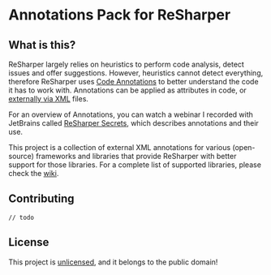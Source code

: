 Annotations Pack for ReSharper
===

## What is this?
ReSharper largely relies on heuristics to perform code analysis, detect issues and offer suggestions. However, heuristics cannot detect everything, therefore ReSharper uses [Code Annotations](http://www.jetbrains.com/resharper/webhelp/Code_Analysis__Code_Annotations.html) to better understand the code it has to work with. Annotations can be applied as attributes in code, or [externally via XML](http://www.jetbrains.com/resharper/webhelp/Code_Analysis__External_Annotations.html) files.

For an overview of Annotations, you can watch a webinar I recorded with JetBrains called [ReSharper Secrets](http://blog.jetbrains.com/dotnet/2014/02/18/webinar-recording-and-qa-resharper-secrets-with-igal-tabachnik/), which describes annotations and their use.

This project is a collection of external XML annotations for various (open-source) frameworks and libraries that provide ReSharper with better support for those libraries. For a complete list of supported libraries, please check the [wiki](wiki).

## Contributing

    // todo

## License
This project is [unlicensed](http://unlicense.org/), and it belongs to the public domain!
